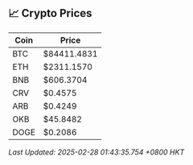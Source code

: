 ## 📈 Crypto Prices

| Coin | Price |
| ---- | ----- |
| BTC | $84411.4831 |
| ETH | $2311.1570 |
| BNB | $606.3704 |
| CRV | $0.4575 |
| ARB | $0.4249 |
| OKB | $45.8482 |
| DOGE | $0.2086 |

_Last Updated: 2025-02-28 01:43:35.754 +0800 HKT_